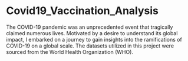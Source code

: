 # Covid19_Vaccination_Analysis

The COVID-19 pandemic was an unprecedented event that tragically claimed numerous lives. Motivated by a desire to understand its global impact, I embarked on a journey to gain insights into the ramifications of COVID-19 on a global scale. The datasets utilized in this project were sourced from the World Health Organization (WHO).
